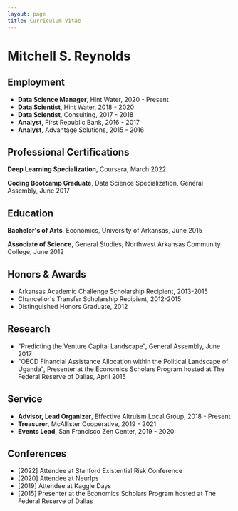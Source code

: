 ```yaml
---
layout: page
title: Curriculum Vitae
---
```

# Mitchell S. Reynolds


## Employment
- **Data Science Manager**, Hint Water, 2020 - Present
- **Data Scientist**, Hint Water, 2018 - 2020
- **Data Scientist**, Consulting, 2017 - 2018
- **Analyst**, First Republic Bank, 2016 - 2017
- **Analyst**, Advantage Solutions, 2015 - 2016


## Professional Certifications
**Deep Learning Specialization**, Coursera, March 2022

**Coding Bootcamp Graduate**, Data Science Specialization, General Assembly, June 2017


## Education
**Bachelor's of Arts**, Economics, University of Arkansas, June 2015

**Associate of Science**, General Studies, Northwest Arkansas Community College, June 2012


## Honors & Awards
- Arkansas Academic Challenge Scholarship Recipient, 2013-2015
- Chancellor's Transfer Scholarship Recipient, 2012-2015
- Distinguished Honors Graduate, 2012


## Research
- "Predicting the Venture Capital Landscape", General Assembly, June 2017
- "OECD Financial Assistance Allocation within the Political Landscape of Uganda", Presenter at the Economics Scholars Program hosted at The Federal Reserve of Dallas, April 2015


## Service
- **Advisor, Lead Organizer**, Effective Altruism Local Group, 2018 - Present
- **Treasurer**, McAllister Cooperative, 2019 - 2021
- **Events Lead**, San Francisco Zen Center, 2019 - 2020


## Conferences
- [2022] Attendee at Stanford Existential Risk Conference
- [2020] Attendee at NeurIps
- [2019] Attendee at Kaggle Days
- [2015] Presenter at the Economics Scholars Program hosted at The Federal Reserve of Dallas
